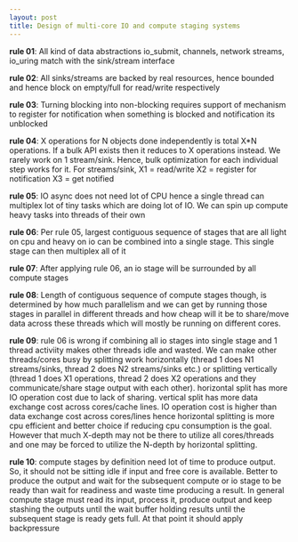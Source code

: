 ```yaml
---
layout: post
title: Design of multi-core IO and compute staging systems
---
```


**rule 01**: All kind of data abstractions io_submit, channels, network streams, io_uring match with the sink/stream interface

**rule 02**: All sinks/streams are backed by real resources, hence bounded and hence block on empty/full for read/write respectively

**rule 03**: Turning blocking into non-blocking requires support of mechanism to register for notification when something is blocked and notification its unblocked

**rule 04**: X operations for N objects done independently is total X*N operations. If a bulk API exists then it reduces to X operations instead. We rarely work on 1 
		 stream/sink. Hence, bulk optimization for each individual step works for it. For streams/sink, X1 = read/write X2 = register for notification X3 = get 
	 	 notified

**rule 05**: IO async does not need lot of CPU hence a single thread can multiplex lot of tiny tasks which are doing lot of IO. We can spin up compute heavy tasks into
		 threads of their own

**rule 06**: Per rule 05, largest contiguous sequence of stages that are all light on cpu and heavy on io can be combined into a single stage. This single stage can 
		 then multiplex all of it

**rule 07**: After applying rule 06, an io stage will be surrounded by all compute stages

**rule 08**: Length of contiguous sequence of compute stages though, is determined by how much parallelism and we can get by running those stages in parallel in 
		 different threads and how cheap will it be to share/move data across these threads which will mostly be running on different cores.

**rule 09**: rule 06 is wrong if combining all io stages into single stage and 1 thread activiity makes other threads idle and wasted. We can make other threads/cores 
		 busy by splitting work horizontally (thread 1 does N1 streams/sinks, thread 2 does N2 streams/sinks etc.) or splitting vertically (thread 1 does X1 
		 operations, thread 2 does X2 operations and they communicate/share stage output with each other). horizontal split has more IO operation cost due to lack 
		 of sharing. vertical split has more data exchange cost across cores/cache lines. IO operation cost is higher than data exchange cost across cores/lines 
		 hence horizontal splitting is more cpu efficient and better choice if reducing cpu consumption is the goal. However that much X-depth may not be there to 
		 utilize all cores/threads and one may be forced to utilize the N-depth by horizontal splitting.

**rule 10**: compute stages by definition need lot of time to produce output. So, it should not be sitting idle if input and free core is available. Better to produce 
		 the output and wait for the subsequent compute or io stage to be ready than wait for readiness and waste time producing a result. In general compute stage 
		 must read its input, process it, produce output and keep stashing the outputs until the wait buffer holding results until the subsequent stage is ready 
		 gets full. At that point it should apply backpressure
